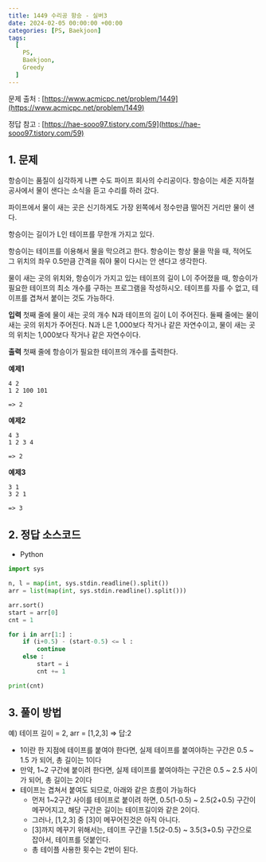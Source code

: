 ```yaml
---
title: 1449 수리공 항승 - 실버3
date: 2024-02-05 00:00:00 +00:00
categories: [PS, Baekjoon]
tags:
  [
    PS,
    Baekjoon,
    Greedy
  ]
---
```


문제 출처 : [https://www.acmicpc.net/problem/1449](https://www.acmicpc.net/problem/1449)

정답 참고 : [https://hae-sooo97.tistory.com/59](https://hae-sooo97.tistory.com/59)

## 1. 문제
항승이는 품질이 심각하게 나쁜 수도 파이프 회사의 수리공이다. 항승이는 세준 지하철 공사에서 물이 샌다는 소식을 듣고 수리를 하러 갔다.

파이프에서 물이 새는 곳은 신기하게도 가장 왼쪽에서 정수만큼 떨어진 거리만 물이 샌다.

항승이는 길이가 L인 테이프를 무한개 가지고 있다.

항승이는 테이프를 이용해서 물을 막으려고 한다. 항승이는 항상 물을 막을 때, 적어도 그 위치의 좌우 0.5만큼 간격을 줘야 물이 다시는 안 샌다고 생각한다.

물이 새는 곳의 위치와, 항승이가 가지고 있는 테이프의 길이 L이 주어졌을 때, 항승이가 필요한 테이프의 최소 개수를 구하는 프로그램을 작성하시오. 테이프를 자를 수 없고, 테이프를 겹쳐서 붙이는 것도 가능하다.

**입력**
첫째 줄에 물이 새는 곳의 개수 N과 테이프의 길이 L이 주어진다. 둘째 줄에는 물이 새는 곳의 위치가 주어진다. 
N과 L은 1,000보다 작거나 같은 자연수이고, 물이 새는 곳의 위치는 1,000보다 작거나 같은 자연수이다.


**출력**
첫째 줄에 항승이가 필요한 테이프의 개수를 출력한다.

**예제1**
```
4 2
1 2 100 101

=> 2
```

**예제2**
```
4 3
1 2 3 4

=> 2
```

**예제3**
```
3 1
3 2 1

=> 3
```

## 2. 정답 소스코드
- Python

```python
import sys

n, l = map(int, sys.stdin.readline().split())
arr = list(map(int, sys.stdin.readline().split()))

arr.sort()
start = arr[0]
cnt = 1

for i in arr[1:] :
    if (i+0.5) - (start-0.5) <= l :
        continue
    else :
        start = i
        cnt += 1

print(cnt)
```


## 3. 풀이 방법
예) 테이프 길이 = 2, arr = [1,2,3] => 답:2

- 1이란 한 지점에 테이프를 붙여야 한다면, 실제 테이프를 붙여야하는 구간은 0.5 ~ 1.5 가 되어, 총 길이는 1이다
- 만약, 1~2 구간에 붙이려 한다면, 실제 테이프를 붙여야하는 구간은 0.5 ~ 2.5 사이가 되어, 총 길이는 2이다
- 테이프는 겹쳐서 붙여도 되므로, 아래와 같은 흐름이 가능하다
  - 먼저 1~2구간 사이를 테이프로 붙이려 하면, 0.5(1-0.5) ~ 2.5(2+0.5) 구간이 메꾸어지고, 해당 구간은 길이는 테이프길이와 같은 2이다.
  - 그러나, [1,2,3] 중 [3]이 메꾸어진것은 아직 아니다.
  - [3]까지 메꾸기 위해서는, 테이프 구간을 1.5(2-0.5) ~ 3.5(3+0.5) 구간으로 잡아서, 테이프를 덧붙인다.
  - 총 테이플 사용한 횟수는 2번이 된다. 